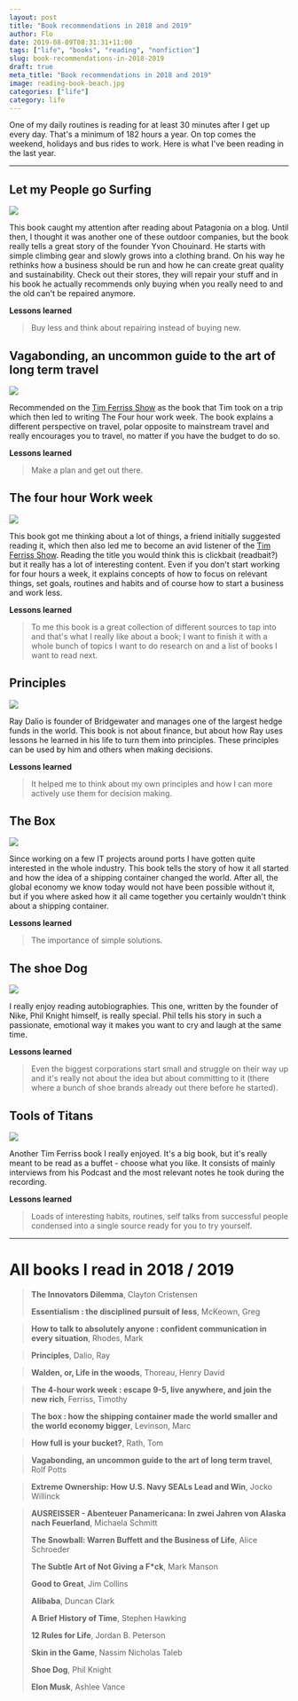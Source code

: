 ```yaml
---
layout: post
title: "Book recommendations in 2018 and 2019"
author: Flo
date: 2019-08-09T08:31:31+11:00
tags: ["life", "books", "reading", "nonfiction"]
slug: book-recommendations-in-2018-2019
draft: true
meta_title: "Book recommendations in 2018 and 2019"
image: reading-book-beach.jpg
categories: ["life"]
category: life
---
```


One of my daily routines is reading for at least 30 minutes after I get up every day. That's a minimum of 182 hours a year. On top comes the weekend, holidays and bus rides to work. Here is what I've been reading in the last year.<!-- end -->

---

## Let my People go Surfing

<a href="https://www.amazon.com/Let-People-Surfing-Education-Businessman/dp/B01KB9LY6I/ref=as_li_ss_il?keywords=let+my+people+go+surfing&qid=1564730837&s=gateway&sr=8-1&linkCode=li2&tag=roadvagabonds-20&linkId=feea8efed9f87d3c48a2e532e1515910&language=en_US" target="_blank"><img border="0" src="//ws-na.amazon-adsystem.com/widgets/q?_encoding=UTF8&ASIN=B01KB9LY6I&Format=_SL160_&ID=AsinImage&MarketPlace=US&ServiceVersion=20070822&WS=1&tag=roadvagabonds-20&language=en_US" ></a><img src="https://ir-na.amazon-adsystem.com/e/ir?t=roadvagabonds-20&language=en_US&l=li2&o=1&a=B01KB9LY6I" width="1" height="1" border="0" alt="" style="border:none !important; margin:0px !important;" />

This book caught my attention after reading about Patagonia on a blog. Until then, I thought it was another one of these outdoor companies, but the book really tells a great story of the founder Yvon Chouinard. He starts with simple climbing gear and slowly grows into a clothing brand. On his way he rethinks how a business should be run and how he can create great quality and sustainability. Check out their stores, they will repair your stuff and in his book he actually recommends only buying when you really need to and the old can't be repaired anymore.

**Lessons learned**
> Buy less and think about repairing instead of buying new.

## Vagabonding, an uncommon guide to the art of long term travel

<a href="https://www.amazon.com/Vagabonding-Uncommon-Guide-Long-Term-Travel/dp/B00GG0BRZA/ref=as_li_ss_il?keywords=vagabonding&qid=1564730927&s=audible&sr=1-1&linkCode=li2&tag=roadvagabonds-20&linkId=3caac657c6c746771268d8f918b320f9&language=en_US" target="_blank"><img border="0" src="//ws-na.amazon-adsystem.com/widgets/q?_encoding=UTF8&ASIN=B00GG0BRZA&Format=_SL160_&ID=AsinImage&MarketPlace=US&ServiceVersion=20070822&WS=1&tag=roadvagabonds-20&language=en_US" ></a><img src="https://ir-na.amazon-adsystem.com/e/ir?t=roadvagabonds-20&language=en_US&l=li2&o=1&a=B00GG0BRZA" width="1" height="1" border="0" alt="" style="border:none !important; margin:0px !important;" />

Recommended on the [Tim Ferriss Show](https://tim.blog/podcast/) as the book that Tim took on a trip which then led to writing The Four hour work week. The book explains a different perspective on travel, polar opposite to mainstream travel and really encourages you to travel, no matter if you have the budget to do so.

**Lessons learned**
> Make a plan and get out there.

## The four hour Work week

<a href="https://www.amazon.com/4-Hour-Work-Week-Escape-Anywhere/dp/B005940G2O/ref=as_li_ss_il?keywords=the+four+hour+workweek&qid=1564730960&s=audible&sr=1-1&linkCode=li2&tag=roadvagabonds-20&linkId=3cc26e3a1694a76624ab4ec73029e5e4&language=en_US" target="_blank"><img border="0" src="//ws-na.amazon-adsystem.com/widgets/q?_encoding=UTF8&ASIN=B005940G2O&Format=_SL160_&ID=AsinImage&MarketPlace=US&ServiceVersion=20070822&WS=1&tag=roadvagabonds-20&language=en_US" ></a><img src="https://ir-na.amazon-adsystem.com/e/ir?t=roadvagabonds-20&language=en_US&l=li2&o=1&a=B005940G2O" width="1" height="1" border="0" alt="" style="border:none !important; margin:0px !important;" />

This book got me thinking about a lot of things, a friend initially suggested reading it, which then also led me to become an avid listener of the [Tim Ferriss Show](https://tim.blog/podcast/). Reading the title you would think this is clickbait (readbait?) but it really has a lot of interesting content. Even if you don't start working for four hours a week, it explains concepts of how to focus on relevant things, set goals, routines and habits and of course how to start a business and work less.

**Lessons learned**
> To me this book is a great collection of different sources to tap into and that's what I really like about a book; I want to finish it with a whole bunch of topics I want to do research on and a list of books I want to read next.

## Principles

<a href="https://www.amazon.com/Simon-Schuster-Audio-Principles-Life/dp/B074B2CZJG/ref=as_li_ss_il?keywords=principles&qid=1564731015&s=audible&sr=1-1&linkCode=li2&tag=roadvagabonds-20&linkId=8d36b40f218d2093d501ef3a39d69708&language=en_US" target="_blank"><img border="0" src="//ws-na.amazon-adsystem.com/widgets/q?_encoding=UTF8&ASIN=B074B2CZJG&Format=_SL160_&ID=AsinImage&MarketPlace=US&ServiceVersion=20070822&WS=1&tag=roadvagabonds-20&language=en_US" ></a><img src="https://ir-na.amazon-adsystem.com/e/ir?t=roadvagabonds-20&language=en_US&l=li2&o=1&a=B074B2CZJG" width="1" height="1" border="0" alt="" style="border:none !important; margin:0px !important;" />

Ray Dalio is founder of Bridgewater and manages one of the largest hedge funds in the world. This book is not about finance, but about how Ray uses lessons he learned in his life to turn them into principles. These principles can be used by him and others when making decisions.

**Lessons learned**
> It helped me to think about my own principles and how I can more actively use them for decision making.

## The Box

<a href="https://www.amazon.com/Box-Shipping-Container-Smaller-Economy/dp/B00I51PQZU/ref=as_li_ss_il?keywords=the+box&qid=1564731048&s=audible&sr=1-1&linkCode=li2&tag=roadvagabonds-20&linkId=2978e6fe1d782af7582a531beb5e7a91&language=en_US" target="_blank"><img border="0" src="//ws-na.amazon-adsystem.com/widgets/q?_encoding=UTF8&ASIN=B00I51PQZU&Format=_SL160_&ID=AsinImage&MarketPlace=US&ServiceVersion=20070822&WS=1&tag=roadvagabonds-20&language=en_US" ></a><img src="https://ir-na.amazon-adsystem.com/e/ir?t=roadvagabonds-20&language=en_US&l=li2&o=1&a=B00I51PQZU" width="1" height="1" border="0" alt="" style="border:none !important; margin:0px !important;" />

Since working on a few IT projects around ports I have gotten quite interested in the whole industry. This book tells the story of how it all started and how the idea of a shipping container changed the world. After all, the global economy we know today would not have been possible without it, but if you where asked how it all came together you certainly wouldn't think about a shipping container.

**Lessons learned**
> The importance of simple solutions.

## The shoe Dog 

<a href="https://www.amazon.com/Shoe-Dog-Memoir-Creator-Nike/dp/B01CRJA470/ref=as_li_ss_il?keywords=the+shoe+dog&qid=1564731101&s=audible&sr=1-1&linkCode=li2&tag=roadvagabonds-20&linkId=a98661ae01d3108c08d79adbb0693fbe&language=en_US" target="_blank"><img border="0" src="//ws-na.amazon-adsystem.com/widgets/q?_encoding=UTF8&ASIN=B01CRJA470&Format=_SL160_&ID=AsinImage&MarketPlace=US&ServiceVersion=20070822&WS=1&tag=roadvagabonds-20&language=en_US" ></a><img src="https://ir-na.amazon-adsystem.com/e/ir?t=roadvagabonds-20&language=en_US&l=li2&o=1&a=B01CRJA470" width="1" height="1" border="0" alt="" style="border:none !important; margin:0px !important;" />

I really enjoy reading autobiographies. This one, written by the founder of Nike, Phil Knight himself, is really special. Phil tells his story in such a passionate, emotional way it makes you want to cry and laugh at the same time.

**Lessons learned**
> Even the biggest corporations start small and struggle on their way up and it's really not about the idea but about committing to it (there where a bunch of shoe brands already out there before he started).

## Tools of Titans

<a href="https://www.amazon.com/Tools-Titans-Billionaires-World-Class-Performers/dp/1328683788/ref=as_li_ss_il?ie=UTF8&linkCode=li2&tag=roadvagabonds-20&linkId=59f46f7da07f459673223413aa9a7e8c&language=en_US" target="_blank"><img border="0" src="//ws-na.amazon-adsystem.com/widgets/q?_encoding=UTF8&ASIN=1328683788&Format=_SL160_&ID=AsinImage&MarketPlace=US&ServiceVersion=20070822&WS=1&tag=roadvagabonds-20&language=en_US" ></a><img src="https://ir-na.amazon-adsystem.com/e/ir?t=roadvagabonds-20&language=en_US&l=li2&o=1&a=1328683788" width="1" height="1" border="0" alt="" style="border:none !important; margin:0px !important;" />

Another Tim Ferriss book I really enjoyed. It's a big book, but it's really meant to be read as a buffet - choose what you like. It consists of mainly interviews from his Podcast and the most relevant notes he took during the recording.

**Lessons learned**
> Loads of interesting habits, routines, self talks from successful people condensed into a single source ready for you to try yourself.

---

# All books I read in 2018 / 2019

> **The Innovators Dilemma**, Clayton Cristensen 
>
> **Essentialism : the disciplined pursuit of less**, McKeown, Greg

> **How to talk to absolutely anyone : confident communication in every situation**, Rhodes, Mark

> **Principles**, Dalio, Ray

> **Walden, or, Life in the woods**, Thoreau, Henry David

> **The 4-hour work week : escape 9-5, live anywhere, and join the new rich**, Ferriss, Timothy

> **The box : how the shipping container made the world smaller and the world economy bigger**, Levinson, Marc

> **How full is your bucket?**, Rath, Tom

> **Vagabonding, an uncommon guide to the art of long term travel**, Rolf Potts

> **Extreme Ownership: How U.S. Navy SEALs Lead and Win**, Jocko Willinck

> **AUSREISSER - Abenteuer Panamericana: In zwei Jahren von Alaska nach Feuerland**, Michaela Schmitt
> 
> **The Snowball: Warren Buffett and the Business of Life**, Alice Schroeder
> 
> **The Subtle Art of Not Giving a F*ck**, Mark Manson
> 
> **Good to Great**, Jim Collins
> 
> **Alibaba**, Duncan Clark
> 
> **A Brief History of Time**, Stephen Hawking
> 
> **12 Rules for Life**, Jordan B. Peterson
> 
> **Skin in the Game**, Nassim Nicholas Taleb
> 
> **Shoe Dog**, Phil Knight
> 
> **Elon Musk**, Ashlee Vance